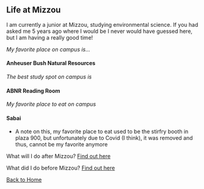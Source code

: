 ## Life at Mizzou 

I am currently a junior at Mizzou, studying environmental science. If you had asked me 5 years ago where I would be I never would have guessed here, but I am having a really good time! 

_My favorite place on campus is..._

#### **Anheuser Bush Natural Resources**

_The best study spot on campus is_

#### ABNR Reading Room 

_My favorite place to eat on campus_

#### Sabai 

* A note on this, my favorite place to eat used to be the stirfry booth in plaza 900, but unfortunately due to Covid (I think), it was removed and thus, cannot be my favorite anymore

What will I do after Mizzou? [Find out here](https://github.com/kgldd4/Midterm/blob/dc59071631af4722c2009e0609fcfb4bb5c576f5/Thinking%20of%20the%20Future.md)

What did I do before Mizzou? [Find out here](https://github.com/kgldd4/Midterm/blob/9b8b695fbc6830ff13ce81a6790ad7417dc6d7ec/The%20Highschool%20Years.md)

[Back to Home](https://github.com/kgldd4/Midterm/blob/d8f7d0f4576c0302077a5ba824815728590846b2/Readme.md)


